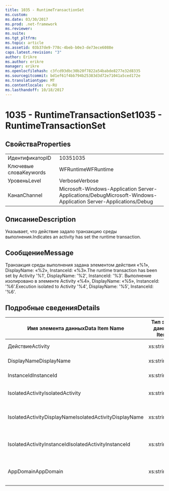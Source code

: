 ```yaml
---
title: 1035 - RuntimeTransactionSet
ms.custom: 
ms.date: 03/30/2017
ms.prod: .net-framework
ms.reviewer: 
ms.suite: 
ms.tgt_pltfrm: 
ms.topic: article
ms.assetid: 03b37de9-778c-4beb-b0e3-de73ece6088e
caps.latest.revision: "3"
author: Erikre
ms.author: erikre
manager: erikre
ms.openlocfilehash: c3fcd93dbc30b20f7822a54babde8277e32d8335
ms.sourcegitcommit: bd1ef61f4bb794b25383d3d72e71041a5ced172e
ms.translationtype: MT
ms.contentlocale: ru-RU
ms.lasthandoff: 10/18/2017
---
```

# <a name="1035---runtimetransactionset"></a><span data-ttu-id="ed58d-102">1035 - RuntimeTransactionSet</span><span class="sxs-lookup"><span data-stu-id="ed58d-102">1035 - RuntimeTransactionSet</span></span>
## <a name="properties"></a><span data-ttu-id="ed58d-103">Свойства</span><span class="sxs-lookup"><span data-stu-id="ed58d-103">Properties</span></span>  
  
|||  
|-|-|  
|<span data-ttu-id="ed58d-104">Идентификатор</span><span class="sxs-lookup"><span data-stu-id="ed58d-104">ID</span></span>|<span data-ttu-id="ed58d-105">1035</span><span class="sxs-lookup"><span data-stu-id="ed58d-105">1035</span></span>|  
|<span data-ttu-id="ed58d-106">Ключевые слова</span><span class="sxs-lookup"><span data-stu-id="ed58d-106">Keywords</span></span>|<span data-ttu-id="ed58d-107">WFRuntime</span><span class="sxs-lookup"><span data-stu-id="ed58d-107">WFRuntime</span></span>|  
|<span data-ttu-id="ed58d-108">Уровень</span><span class="sxs-lookup"><span data-stu-id="ed58d-108">Level</span></span>|<span data-ttu-id="ed58d-109">Verbose</span><span class="sxs-lookup"><span data-stu-id="ed58d-109">Verbose</span></span>|  
|<span data-ttu-id="ed58d-110">Канал</span><span class="sxs-lookup"><span data-stu-id="ed58d-110">Channel</span></span>|<span data-ttu-id="ed58d-111">Microsoft-Windows-Application Server-Applications/Debug</span><span class="sxs-lookup"><span data-stu-id="ed58d-111">Microsoft-Windows-Application Server-Applications/Debug</span></span>|  
  
## <a name="description"></a><span data-ttu-id="ed58d-112">Описание</span><span class="sxs-lookup"><span data-stu-id="ed58d-112">Description</span></span>  
 <span data-ttu-id="ed58d-113">Указывает, что действие задало транзакцию среды выполнения.</span><span class="sxs-lookup"><span data-stu-id="ed58d-113">Indicates an activity has set the runtime transaction.</span></span>  
  
## <a name="message"></a><span data-ttu-id="ed58d-114">Сообщение</span><span class="sxs-lookup"><span data-stu-id="ed58d-114">Message</span></span>  
 <span data-ttu-id="ed58d-115">Транзакция среды выполнения задана элементом действия «%1», DisplayName: «%2», InstanceId: «%3».</span><span class="sxs-lookup"><span data-stu-id="ed58d-115">The runtime transaction has been set by Activity '%1', DisplayName: '%2', InstanceId: '%3'.</span></span>  <span data-ttu-id="ed58d-116">Выполнение изолировано в элементе Activity «%4», DisplayName: «%5», InstanceId: '%6'.</span><span class="sxs-lookup"><span data-stu-id="ed58d-116">Execution isolated to Activity '%4', DisplayName: '%5', InstanceId: '%6'.</span></span>  
  
## <a name="details"></a><span data-ttu-id="ed58d-117">Подробные сведения</span><span class="sxs-lookup"><span data-stu-id="ed58d-117">Details</span></span>  
  
|<span data-ttu-id="ed58d-118">Имя элемента данных</span><span class="sxs-lookup"><span data-stu-id="ed58d-118">Data Item Name</span></span>|<span data-ttu-id="ed58d-119">Тип элемента данных</span><span class="sxs-lookup"><span data-stu-id="ed58d-119">Data Item Type</span></span>|<span data-ttu-id="ed58d-120">Описание</span><span class="sxs-lookup"><span data-stu-id="ed58d-120">Description</span></span>|  
|--------------------|--------------------|-----------------|  
|<span data-ttu-id="ed58d-121">Действие</span><span class="sxs-lookup"><span data-stu-id="ed58d-121">Activity</span></span>|<span data-ttu-id="ed58d-122">xs:string</span><span class="sxs-lookup"><span data-stu-id="ed58d-122">xs:string</span></span>|<span data-ttu-id="ed58d-123">Имя типа действия.</span><span class="sxs-lookup"><span data-stu-id="ed58d-123">The type name of the activity.</span></span>|  
|<span data-ttu-id="ed58d-124">DisplayName</span><span class="sxs-lookup"><span data-stu-id="ed58d-124">DisplayName</span></span>|<span data-ttu-id="ed58d-125">xs:string</span><span class="sxs-lookup"><span data-stu-id="ed58d-125">xs:string</span></span>|<span data-ttu-id="ed58d-126">Отображаемое имя действия.</span><span class="sxs-lookup"><span data-stu-id="ed58d-126">The display name of the activity.</span></span>|  
|<span data-ttu-id="ed58d-127">InstanceId</span><span class="sxs-lookup"><span data-stu-id="ed58d-127">InstanceId</span></span>|<span data-ttu-id="ed58d-128">xs:string</span><span class="sxs-lookup"><span data-stu-id="ed58d-128">xs:string</span></span>|<span data-ttu-id="ed58d-129">Идентификатор экземпляра действия.</span><span class="sxs-lookup"><span data-stu-id="ed58d-129">The instance id of the activity.</span></span>|  
|<span data-ttu-id="ed58d-130">IsolatedActivity</span><span class="sxs-lookup"><span data-stu-id="ed58d-130">IsolatedActivity</span></span>|<span data-ttu-id="ed58d-131">xs:string</span><span class="sxs-lookup"><span data-stu-id="ed58d-131">xs:string</span></span>|<span data-ttu-id="ed58d-132">Имя типа для действия, в котором изолирована транзакция.</span><span class="sxs-lookup"><span data-stu-id="ed58d-132">The type name of the activity that the transaction is isolated to.</span></span>|  
|<span data-ttu-id="ed58d-133">IsolatedActivityDisplayName</span><span class="sxs-lookup"><span data-stu-id="ed58d-133">IsolatedActivityDisplayName</span></span>|<span data-ttu-id="ed58d-134">xs:string</span><span class="sxs-lookup"><span data-stu-id="ed58d-134">xs:string</span></span>|<span data-ttu-id="ed58d-135">Имя отображаемого имени действия, в котором изолирована транзакция.</span><span class="sxs-lookup"><span data-stu-id="ed58d-135">The display name of the activity that the transaction is isolated to.</span></span>|  
|<span data-ttu-id="ed58d-136">IsolatedActivityInstanceId</span><span class="sxs-lookup"><span data-stu-id="ed58d-136">IsolatedActivityInstanceId</span></span>|<span data-ttu-id="ed58d-137">xs:string</span><span class="sxs-lookup"><span data-stu-id="ed58d-137">xs:string</span></span>|<span data-ttu-id="ed58d-138">Идентификатор экземпляра действия, в котором изолирована транзакция.</span><span class="sxs-lookup"><span data-stu-id="ed58d-138">The instance id of the activity that the transaction is isolated to.</span></span>|  
|<span data-ttu-id="ed58d-139">AppDomain</span><span class="sxs-lookup"><span data-stu-id="ed58d-139">AppDomain</span></span>|<span data-ttu-id="ed58d-140">xs:string</span><span class="sxs-lookup"><span data-stu-id="ed58d-140">xs:string</span></span>|<span data-ttu-id="ed58d-141">Строка, возвращаемая AppDomain.CurrentDomain.FriendlyName.</span><span class="sxs-lookup"><span data-stu-id="ed58d-141">The string returned by AppDomain.CurrentDomain.FriendlyName.</span></span>|
